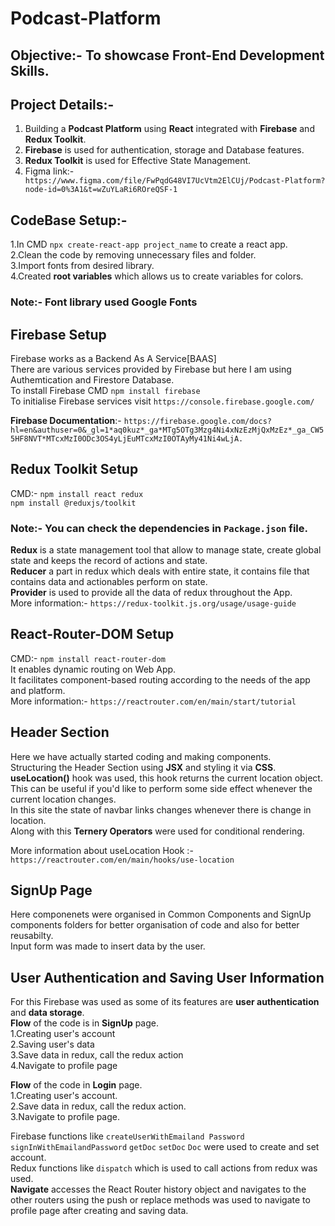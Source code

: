 # Podcast-Platform

## Objective:- To showcase Front-End Development Skills.

## Project Details:-
1. Building a **Podcast Platform** using **React** integrated with **Firebase** and **Redux Toolkit**.
2. __Firebase__ is used for authentication, storage and Database features.
3. __Redux Toolkit__ is used for Effective State Management.
4. Figma link:- ``` https://www.figma.com/file/FwPqdG48VI7UcVtm2ElCUj/Podcast-Platform?node-id=0%3A1&t=wZuYLaRi6ROreQSF-1```


## CodeBase Setup:-
1.In CMD ```npx create-react-app project_name``` to create a react app.\
2.Clean the code by removing unnecessary files and folder.\
3.Import fonts from desired library.\
4.Created __root variables__  which allows us to create variables for colors.

### Note:- __Font library__ used **Google Fonts**

## Firebase Setup
Firebase works as a Backend As A Service[BAAS]\
There are various services provided by Firebase but here I am using Authemtication and Firestore Database.\
To install Firebase CMD ```npm install firebase```\
To initialise Firebase services visit  ```https://console.firebase.google.com/```

__Firebase Documentation__:- ```https://firebase.google.com/docs?hl=en&authuser=0&_gl=1*aq0kuz*_ga*MTg5OTg3Mzg4Ni4xNzEzMjQxMzEz*_ga_CW55HF8NVT*MTcxMzI0ODc3OS4yLjEuMTcxMzI0OTAyMy41Ni4wLjA.```

## Redux Toolkit Setup
CMD:- ```npm install react redux```\
      ```npm install @reduxjs/toolkit```

### Note:- You can check the dependencies in ```Package.json``` file.

__Redux__ is a state management tool that allow to manage state, create global state and keeps the record of actions and state.\
__Reducer__ a part in redux which deals with entire state, it contains file that contains data and actionables perform on state.\
__Provider__ is used to provide all the data of redux throughout the App.\
More information:- ```https://redux-toolkit.js.org/usage/usage-guide```


## React-Router-DOM Setup
CMD:- ```npm install react-router-dom```\
It enables dynamic routing on Web App.\
It facilitates component-based routing according to the needs of the app and platform.\
More information:- ```https://reactrouter.com/en/main/start/tutorial```


## Header Section
Here we have actually started coding and making components.\
Structuring the Header Section using __JSX__ and styling it via __CSS__.\
__useLocation()__ hook was used, this hook returns the current location object.\
This can be useful if you'd like to perform some side effect whenever the current location changes.\
In this site the state of navbar links changes whenever there is change in location.\
Along with this __Ternery Operators__ were used for conditional rendering.

More information about useLocation Hook :- ```https://reactrouter.com/en/main/hooks/use-location```

## SignUp Page
Here componenets were organised in Common Components and SignUp components folders for better organisation of code and also for better reusabilty.\
Input form was made to insert data by the user.

## User Authentication and Saving User Information
For this Firebase was used as some of its features are __user authentication__ and __data storage__.\
__Flow__ of the code is in __SignUp__ page.\
1.Creating user's account\
2.Saving user's data\
3.Save data in redux, call the redux action\
4.Navigate to profile page

__Flow__ of the code in __Login__ page.\
1.Creating user's account.\
2.Save data in redux, call the redux action.\
3.Navigate to profile page.

Firebase functions like ```createUserWithEmailand Password```  ```signInWithEmailandPassword``` ```getDoc``` ```setDoc``` ```Doc``` were used to create and set account.\
Redux functions like ```dispatch``` which is used to call actions from redux was used.\
__Navigate__ accesses the React Router history object and navigates to the other routers using the push or replace methods was used to navigate to profile page after creating and saving data.

